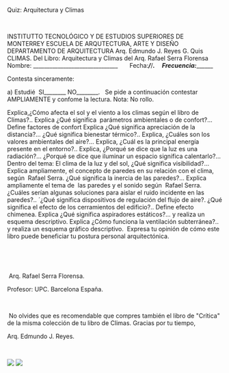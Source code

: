 

Quiz: Arquitectura y 
 Climas




 

INSTITUTTO TECNOLÓGICO 
 Y DE ESTUDIOS SUPERIORES DE MONTERREY
ESCUELA DE ARQUTECTURA, 
 ARTE Y DISEÑO
DEPARTAMENTO DE 
 ARQUITECTURA
Arq. Edmundo J. Reyes G.
Quis CLIMAS. Del Libro: 
 Arquitectura y Climas del Arq. Rafael Serra 
 Florensa 
Nombre: 
 _______________________________       
 Fecha:___/___/_______.     
 Frecuencia:_____________

Contesta sinceramente: 
 
a) Estudié  SI________ 
 NO________.
 
Se pide a continuación 
 contestar AMPLIAMENTE y confome la lectura. Nota: No rollo. 
  
 

Explica,¿Cómo afecta el sol y 
 el viento a los climas según el libro de Climas?..
Explica ¿Qué significa  parámetros ambientales o de 
 confort?...
Define factores de 
 confort
Explica ¿Qué significa 
 apreciación de la distancia?...
¿Qué significa bienestar 
 térmico?..
Explica, ¿Cuáles son los 
 valores ambientales del aire?...
Explica, ¿Cuál es la 
 principal energía presente en el entorno?.. 
Explica, ¿Porqué se dice que 
 la luz es una radiación?...
¿Porqué se dice que iluminar 
 un espacio significa calentarlo?...
Dentro del tema: El clima de 
 la luz y del sol, ¿Qué significa visibilidad?...
Explica ampliamente, el 
 concepto de paredes en su relación con el clima,  según  Rafael Serra.
¿Qué significa la inercia de 
 las paredes?...
Explica ampliamente el tema 
 de  las paredes y el sonido 
 según  Rafael Serra.
¿Cuáles serían algunas 
 soluciones para aislar el ruido incidente en las paredes?..
´¿Qué significa dispositivos 
 de regulación del flujo de aire?.
¿Qué significa el efecto de 
 los cerramientos del edificio?..
Define efecto 
 chimenea.
Explica ¿Qué significa 
 aspiradores estáticos?... y realiza un esquema descriptivo.
Explica ¿Cómo funciona la 
 ventilación subterránea?.. y realiza un esquema gráfico 
 descriptivo.
 Expresa tu opinión de cómo este 
 libro puede beneficiar tu postura personal 
 arquitectónica.

 

 




 Arq. Rafael Serra Florensa. 
 
Profesor: UPC. Barcelona 
 España.

 

 No olvides 
 que es recomendable que compres también el libro de "Crítica" de la misma 
 colección de tu libro de Climas. 
Gracias por tu tiempo, 
 
Arq. Edmundo J. 
 Reyes.

 

![](./content/3/M3.19/Libro_Climas.jpg)
![](./content/3/M3.19/Rafael_Serra.jpg)
